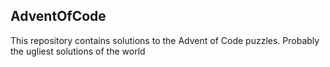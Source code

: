 AdventOfCode
---
This repository contains solutions to the Advent of Code puzzles.
Probably the ugliest solutions of the world